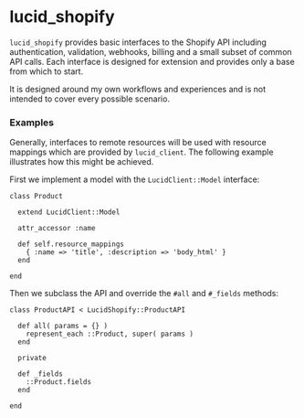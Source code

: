 lucid_shopify
=============

`lucid_shopify` provides basic interfaces to the Shopify API including
authentication, validation, webhooks, billing and a small subset of common API
calls. Each interface is designed for extension and provides only a base from
which to start.

It is designed around my own workflows and experiences and is not intended to
cover every possible scenario.


### Examples

Generally, interfaces to remote resources will be used with resource mappings
which are provided by `lucid_client`. The following example illustrates how
this might be achieved.

First we implement a model with the `LucidClient::Model` interface:

    class Product

      extend LucidClient::Model

      attr_accessor :name

      def self.resource_mappings
        { :name => 'title', :description => 'body_html' }
      end

    end

Then we subclass the API and override the `#all` and `#_fields` methods:

    class ProductAPI < LucidShopify::ProductAPI

      def all( params = {} )
        represent_each ::Product, super( params )
      end

      private

      def _fields
        ::Product.fields
      end

    end
